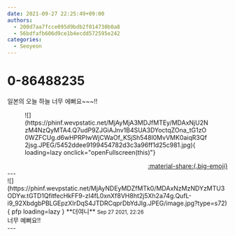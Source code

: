 ```yaml
---
date: 2021-09-27 22:25:49+09:00
authors:
  - 200d7aa7fcce095d9bdb2f014730b0a8
  - 56bdfafb606d9ce1b4ecdd572595e242
categories:
  - Seoyeon
---
```


# 0-86488235

<div class="post-container" markdown="1">
<div class="content-container md-sidebar__scrollwrap" markdown="1">

일본의 오늘 하늘 너무 에뻐요~~~!!
<figure markdown="1">
![](https://phinf.wevpstatic.net/MjAyMjA3MDJfMTEy/MDAxNjU2NzM4NzQyMTA4.Q7udP9ZJGiAJnv1B4SUA3DYoctqZOna_tG1zO0WZFCUg.d6wHPRPlwWjCWaOf_KSjSh548l0MvVMK0aiqR3Qf2jsg.JPEG/5452ddee9199454782d3c3a96ff1d25c981.jpg){ loading=lazy onclick="openFullscreen(this)"}
</figure>


</div>
</div>

<div style="text-align: right;" markdown="1">
<a href="https://weverse.io/fromis9/fanpost/0-86488235" style="text-align: right;">:material-share:{.big-emoji}</a>
</div>
---

<div class="comments-container md-sidebar__scrollwrap" markdown="1">
<div class="comment" markdown="1">
<div class='id-container' markdown="1">
![](https://phinf.wevpstatic.net/MjAyNDEyMDZfMTk0/MDAxNzMzNDYzMTU3ODYw.tGTD1QfitfecHkFF9-zI4fL0xnXf8VH8ht2j5Xh2a74g.QufL-i9_92XbdgbPBLGEpzXIrDqS4JTDRCqprDbYdJIg.JPEG/image.jpg?type=s72){ pfp loading=lazy }
**<span class="artist">더여니</span>** <small>Sep 27 2021, 22:26</small><br>
</div>
<div class='comment-body' markdown="1">
너무 예뻐요!!
</div>
</div>
</div>
---
